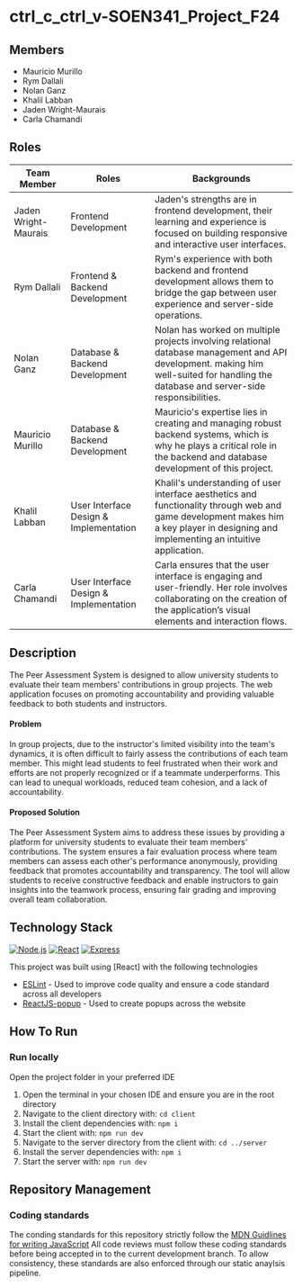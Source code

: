 # ctrl_c_ctrl_v-SOEN341_Project_F24

## Members

- Mauricio Murillo
- Rym Dallali
- Nolan Ganz
- Khalil Labban
- Jaden Wright-Maurais
- Carla Chamandi

## Roles

| Team Member          | Roles                          | Backgrounds |
|----------------------|--------------------------------|-------------|
| Jaden Wright-Maurais | Frontend Development           | Jaden's strengths are in frontend development, their learning and experience is focused on building responsive and interactive user interfaces.|
| Rym Dallali          | Frontend & Backend Development | Rym's experience with both backend and frontend  development allows them to bridge the gap between user experience and server-side operations.|
| Nolan Ganz           | Database & Backend Development | Nolan has worked on multiple projects involving relational database management and API development. making him well-suited for handling the database and server-side responsibilities.|
| Mauricio Murillo     | Database & Backend Development | Mauricio's expertise lies in creating and managing robust backend systems, which is why he plays a critical role in the backend and database development of this project.|
| Khalil Labban        | User Interface Design & Implementation | Khalil's understanding of user interface aesthetics and functionality  through web and game development makes him a key player in designing and implementing an intuitive application.|
| Carla Chamandi       | User Interface Design & Implementation | Carla ensures that the user interface is engaging and user-friendly. Her role involves collaborating on the creation of the application’s visual elements and interaction flows.|

## Description

The Peer Assessment System is designed to allow university students to evaluate their team members' contributions in group projects. The web application focuses on promoting accountability and providing valuable feedback to both students and instructors.

#### Problem

In group projects, due to the instructor's limited visibility into the team's dynamics, it is often difficult to fairly assess the contributions of each team member. This might lead students to feel frustrated when their work and efforts are not properly recognized or if a teammate underperforms. This can lead to unequal workloads, reduced team cohesion, and a lack of accountability.

#### Proposed Solution

The Peer Assessment System aims to address these issues by providing a platform for university students to evaluate their team members’ contributions. The system ensures a fair evaluation process where team members can assess each other's performance anonymously, providing feedback that promotes accountability and transparency. The tool will allow students to receive constructive feedback and enable instructors to gain insights into the teamwork process, ensuring fair grading and improving overall team collaboration.

## Technology Stack

[![Node.js](https://img.shields.io/badge/node.js-339933.svg?style=for-the-badge&logo=Node.js&logoColor=white)](https://nodejs.org/)
[![React](https://img.shields.io/badge/React-61DAFB.svg?style=for-the-badge&logo=React&logoColor=white)](https://reactjs.org/)
[![Express](https://img.shields.io/badge/express-white.svg?style=for-the-badge&logo=express&logoColor=black)](https://expressjs.com/)

This project was built using [React] with the following technologies

- [ESLint](https://eslint.org/) - Used to improve code quality and ensure a code standard across all developers
- [ReactJS-popup](https://react-popup.elazizi.com/) - Used to create popups across the website

## How To Run

### Run locally

Open the project folder in your preferred IDE

1. Open the terminal in your chosen IDE and ensure you are in the root directory
2. Navigate to the client directory with: `cd client`
3. Install the client dependencies with: `npm i`
4. Start the client with: `npm run dev`
5. Navigate to the server directory from the client with: `cd ../server`
6. Install the server dependencies with: `npm i`
7. Start the server with: `npm run dev`

## Repository Management

### Coding standards

 The conding standards for this repository strictly follow the [MDN Guidlines for writing JavaScript](https://developer.mozilla.org/en-US/docs/MDN/Writing_guidelines/Writing_style_guide/Code_style_guide/JavaScript)
 All code reviews must follow these coding standards before being accepted in to the current development branch.
 To allow consistency, these standards are also enforced through our static anaylsis pipeline.
